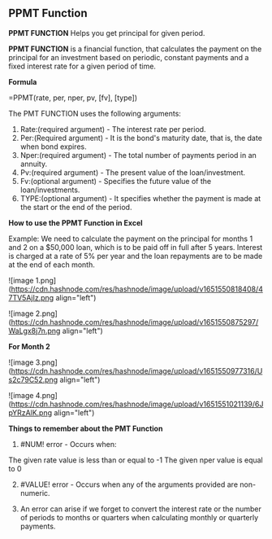 ## PPMT Function

**PPMT FUNCTION** Helps you get principal for given period.

**PPMT FUNCTION** is a financial function, that calculates the payment on the principal for an investment based on periodic, constant payments and a fixed interest rate for a given period of time.

**Formula**

=PPMT(rate, per, nper, pv, [fv], [type])

The PMT FUNCTION uses the following arguments:

1. Rate:(required argument) - The interest rate per period.
2. Per:(Required argument) - It is the bond's maturity date, that is, the date when bond expires.
3. Nper:(required argument) - The total number of payments period in an annuity.
4. Pv:(required argument) - The present value of the loan/investment.
5. Fv:(optional argument) - Specifies the future value of the loan/investments.
6. TYPE:(optional argument) - It specifies whether the payment is made at the start or the end of the period.

**How to use the PPMT Function in Excel**

Example: We need to calculate the payment on the principal for months 1 and 2 on a $50,000 loan, which is to be paid off in full after 5 years. Interest is charged at a rate of 5% per year and the loan repayments are to be made at the end of each month.


![image 1.png](https://cdn.hashnode.com/res/hashnode/image/upload/v1651550818408/47TV5AjIz.png align="left")


![image 2.png](https://cdn.hashnode.com/res/hashnode/image/upload/v1651550875297/WaLgx8j7n.png align="left")

**For Month 2**


![image 3.png](https://cdn.hashnode.com/res/hashnode/image/upload/v1651550977316/Us2c79C52.png align="left")


![image 4.png](https://cdn.hashnode.com/res/hashnode/image/upload/v1651551021139/6JpYRzAlK.png align="left")

**Things to remember about the PMT Function**

1. #NUM! error - Occurs when:

The given rate value is less than or equal to -1
The given nper value is equal to 0

2. #VALUE! error - Occurs when any of the arguments provided are non-numeric.

3. An error can arise if we forget to convert the interest rate or the number of periods to months or quarters when calculating monthly or quarterly payments.
